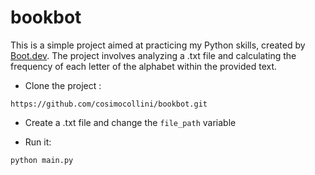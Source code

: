 # bookbot

This is a simple project aimed at practicing my Python skills, created by [Boot.dev](https://www.boot.dev/tracks/backend).
The project involves analyzing a .txt file and calculating the frequency of each letter of the alphabet within the provided text.


- Clone the project :
```
https://github.com/cosimocollini/bookbot.git
```
- Create a .txt file and change the `file_path` variable

- Run it:

```
python main.py
```